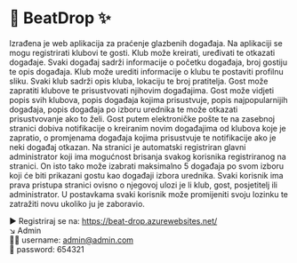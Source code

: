 # :musical_note: BeatDrop :sparkles:

Izrađena je web aplikacija za praćenje glazbenih događaja. Na aplikaciji se mogu registrirati klubovi te gosti. Klub može kreirati, uređivati te otkazati događaje. Svaki događaj sadrži informacije o početku događaja, broj gostiju te opis događaja. Klub može urediti informacije o klubu te postaviti profilnu sliku. Svaki klub sadrži opis kluba, lokaciju te broj pratitelja. 
Gost može zapratiti klubove te prisustvovati njihovim događajima. Gost može vidjeti popis svih klubova, popis događaja kojima prisustvuje, popis najpopularnijih događaja, popis događaja po izboru urednika te može otkazati prisustvovanje ako to želi. Gost putem elektroničke pošte te na zasebnoj stranici dobiva notifikacije o kreiranim novim događajima od klubova koje je zapratio, o promjenama događaja kojima prisustvuje te notifikacije ako je neki događaj otkazan. Na stranici je automatski registriran glavni administrator koji ima mogućnost brisanja svakog korisnika registriranog na stranici. On isto tako može izabrati maksimalno 5 događaja po svom izboru koji će biti prikazani gostu kao događaji izbora urednika. Svaki korisnik ima prava pristupa stranici ovisno o njegovoj ulozi je li klub, gost, posjetitelj ili administrator. U postavkama svaki korisnik može promijeniti svoju lozinku te zatražiti novu ukoliko ju je zaboravio.

:arrow_forward: Registriraj se na: https://beat-drop.azurewebsites.net/ </br>
:arrow_lower_right: Admin </br>
:guardsman: username: admin@admin.com </br>
:key: password: 654321
